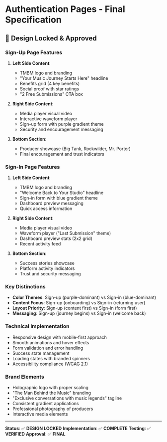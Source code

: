 # Authentication Pages - Final Specification

## 🎯 Design Locked & Approved

### Sign-Up Page Features
1. **Left Side Content**:
   - TMBM logo and branding
   - "Your Music Journey Starts Here" headline
   - Benefits grid (4 key benefits)
   - Social proof with star ratings
   - "2 Free Submissions" CTA box

2. **Right Side Content**:
   - Media player visual video
   - Interactive waveform player
   - Sign-up form with purple gradient theme
   - Security and encouragement messaging

3. **Bottom Section**:
   - Producer showcase (Big Tank, Rockwilder, Mr. Porter)
   - Final encouragement and trust indicators

### Sign-In Page Features
1. **Left Side Content**:
   - TMBM logo and branding
   - "Welcome Back to Your Studio" headline
   - Sign-in form with blue gradient theme
   - Dashboard preview messaging
   - Quick access information

2. **Right Side Content**:
   - Media player visual video
   - Waveform player ("Last Submission" theme)
   - Dashboard preview stats (2x2 grid)
   - Recent activity feed

3. **Bottom Section**:
   - Success stories showcase
   - Platform activity indicators
   - Trust and security messaging

### Key Distinctions
- **Color Themes**: Sign-up (purple-dominant) vs Sign-in (blue-dominant)
- **Content Focus**: Sign-up (onboarding) vs Sign-in (returning user)
- **Layout Priority**: Sign-up (content first) vs Sign-in (form first)
- **Messaging**: Sign-up (journey begins) vs Sign-in (welcome back)

### Technical Implementation
- Responsive design with mobile-first approach
- Smooth animations and hover effects
- Form validation and error handling
- Success state management
- Loading states with branded spinners
- Accessibility compliance (WCAG 2.1)

### Brand Elements
- Holographic logo with proper scaling
- "The Man Behind the Music" branding
- "Exclusive conversations with music legends" tagline
- Consistent gradient applications
- Professional photography of producers
- Interactive media elements

---

**Status**: ✅ **DESIGN LOCKED**
**Implementation**: ✅ **COMPLETE**
**Testing**: ✅ **VERIFIED**
**Approval**: ✅ **FINAL**

